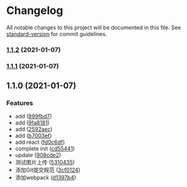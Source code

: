 # Changelog

All notable changes to this project will be documented in this file. See [standard-version](https://github.com/conventional-changelog/standard-version) for commit guidelines.

### [1.1.2](https://github.com/wforguo/study/compare/v1.1.1...v1.1.2) (2021-01-07)

### [1.1.1](https://github.com/wforguo/study/compare/v1.1.0...v1.1.1) (2021-01-07)

## 1.1.0 (2021-01-07)


### Features

* add ([899fbd7](https://github.com/wforguo/study/commit/899fbd757facc201eced729d18c65f8e0343237f))
* add ([9fa8181](https://github.com/wforguo/study/commit/9fa81818911ec0828a9288e51e9c9abdf5c14295))
* add ([2592aec](https://github.com/wforguo/study/commit/2592aecbc44d38854e21ede996feee2bd3cfb219))
* add ([b7003ef](https://github.com/wforguo/study/commit/b7003ef665d556cef1f57df0c922eae24bd757cc))
* add react ([fd0c6df](https://github.com/wforguo/study/commit/fd0c6df532a56158ac9cb59725c515df0b503146))
* complete init ([cd55441](https://github.com/wforguo/study/commit/cd554412599a49bbf8d616af15d85ff90b2f7a39))
* update ([908cde2](https://github.com/wforguo/study/commit/908cde2e6634892792b8625b5100073071632270))
* 测试图片上传 ([5310435](https://github.com/wforguo/study/commit/53104353a08d5418014d6ff00a976cd71aefc9c9))
* 添加Git提交规范 ([3cf0124](https://github.com/wforguo/study/commit/3cf012490f4688c0ae0308113528b7ac31bf0d69))
* 添加webpack ([d1397b4](https://github.com/wforguo/study/commit/d1397b4b88058979178b2a9956603c186a0abe1b))
